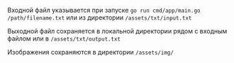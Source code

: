 Входной файл указывается при запуске `go run cmd/app/main.go /path/filename.txt` или из директории `/assets/txt/input.txt`

Выходной файл сохраняется в локальной директории рядом с входным файлом или в `/assets/txt/output.txt`

Изображения сохраняются в директории `/assets/img/`
